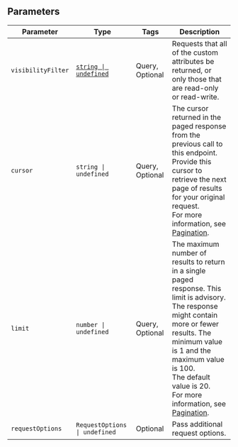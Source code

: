 ## Parameters

| Parameter | Type | Tags | Description |
|  --- | --- | --- | --- |
| `visibilityFilter` | [`string \| undefined`](../../doc/models/visibility-filter.md) | Query, Optional | Requests that all of the custom attributes be returned, or only those that are read-only or read-write. |
| `cursor` | `string \| undefined` | Query, Optional | The cursor returned in the paged response from the previous call to this endpoint.<br>Provide this cursor to retrieve the next page of results for your original request.<br>For more information, see [Pagination](https://developer.squareup.com/docs/working-with-apis/pagination). |
| `limit` | `number \| undefined` | Query, Optional | The maximum number of results to return in a single paged response. This limit is advisory.<br>The response might contain more or fewer results. The minimum value is 1 and the maximum value is 100.<br>The default value is 20.<br>For more information, see [Pagination](https://developer.squareup.com/docs/working-with-apis/pagination). |
| `requestOptions` | `RequestOptions \| undefined` | Optional | Pass additional request options. |

